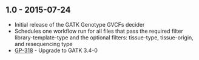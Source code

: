 ## 1.0 - 2015-07-24
- Initial release of the GATK Genotype GVCFs decider
- Schedules one workflow run for all files that pass the required filter library-template-type and 
    the optional filters: tissue-type, tissue-origin, and resequencing type
- [GP-318](https://jira.oicr.on.ca/browse/GP-318) - Upgrade to GATK 3.4-0